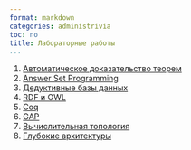 ```yaml
---
format: markdown
categories: administrivia
toc: no
title: Лабораторные работы
...
```


1. [Автоматическое доказательство теорем](labs-atp)
2. [Answer Set Programming](labs-asp)
3. [Дедуктивные базы данных](labs-ddb)
4. [RDF и OWL](labs-owl)
5. [Coq](labs-coq)
6. [GAP](labs-gap)
7. [Вычислительная топология](labs-top)
8. [Глубокие архитектуры](labs-deep)